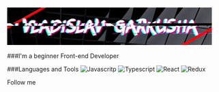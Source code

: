 ![Header](https://github.com/gaarkusha/gaarkusha/blob/main/assets/header.gif)

###I'm a beginner Front-end Developer

###Languages and Tools
![Javascritp](https://img.shields.io/badge/-Javascript-090909?style=for-the-badge&logo=Javascript)
![Typescript](https://img.shields.io/badge/-Typescript-090909?style=for-the-badge&logo=Typescript)
![React](https://img.shields.io/badge/-React-090909?style=for-the-badge&logo=React)
![Redux](https://img.shields.io/badge/-Redux-090909?style=for-the-badge&logo=Redux)


Follow me
